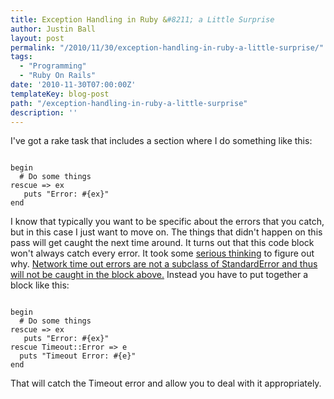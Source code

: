 ```yaml
---
title: Exception Handling in Ruby &#8211; a Little Surprise
author: Justin Ball
layout: post
permalink: "/2010/11/30/exception-handling-in-ruby-a-little-surprise/"
tags:
  - "Programming"
  - "Ruby On Rails"
date: '2010-11-30T07:00:00Z'
templateKey: blog-post
path: "/exception-handling-in-ruby-a-little-surprise"
description: ''
---
```


I've got a rake task that includes a section where I do something like this:

<pre><code class="ruby">
begin
  # Do some things
rescue => ex
   puts "Error: #{ex}"
end
</pre></code>

I know that typically you want to be specific about the errors that you catch, but in this case I just want to move on. The things that didn't happen on this pass will get caught the next time around. It turns out that this code block won't always catch every error. It took some <a href="http://www.justinball.compph-profanity-per-hour">serious thinking</a> to figure out why.  <a href="http://lindsaar.net/2007/12/9/rbuf_filltimeout-error">Network time out errors are not a subclass of StandardError and thus will not be caught in the block above.</a> Instead you have to put together a block like this:

<pre><code class="ruby">
begin
  # Do some things
rescue => ex
   puts "Error: #{ex}"
rescue Timeout::Error => e
  puts "Timeout Error: #{e}"
end
</pre></code>

That will catch the Timeout error and allow you to deal with it appropriately.
